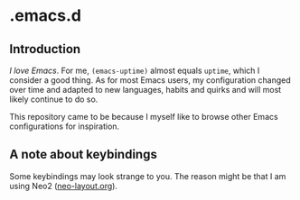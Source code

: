 # .emacs.d #


## Introduction ##

*I love Emacs*. For me, `(emacs-uptime)` almost equals `uptime`, which I
consider a good thing. As for most Emacs users, my configuration changed
over time and adapted to new languages, habits and quirks and will most
likely continue to do so.

This repository came to be because I myself like to browse other Emacs
configurations for inspiration.


## A note about keybindings ##

Some keybindings may look strange to you. The reason might be that I am using
Neo2 ([neo-layout.org](http://neo-layout.org/index_en.html)).
